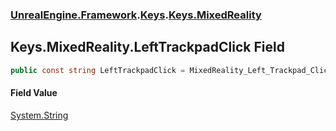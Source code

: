### [UnrealEngine.Framework](./UnrealEngine-Framework.md 'UnrealEngine.Framework').[Keys](./Keys.md 'UnrealEngine.Framework.Keys').[Keys.MixedReality](./Keys-MixedReality.md 'UnrealEngine.Framework.Keys.MixedReality')
## Keys.MixedReality.LeftTrackpadClick Field
  
```csharp
public const string LeftTrackpadClick = MixedReality_Left_Trackpad_Click;
```
#### Field Value
[System.String](https://docs.microsoft.com/en-us/dotnet/api/System.String 'System.String')  
